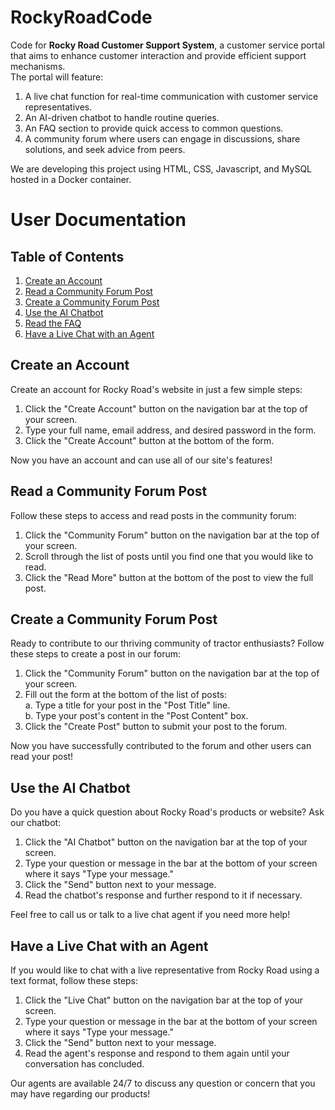 # RockyRoadCode
Code for **Rocky Road Customer Support System**, a customer service portal that aims to enhance customer interaction and provide efficient support mechanisms.  
The portal will feature:
1. A live chat function for real-time communication with customer service representatives.
2. An AI-driven chatbot to handle routine queries.
3. An FAQ section to provide quick access to common questions.
4. A community forum where users can engage in discussions, share solutions, and seek advice from peers.  

We are developing this project using HTML, CSS, Javascript, and MySQL hosted in a Docker container.

# User Documentation
## Table of Contents

1. [Create an Account](#create-an-account)
2. [Read a Community Forum Post](#read-a-community-forum-post)
3. [Create a Community Forum Post](#create-a-community-forum-post)
4. [Use the AI Chatbot](#use-the-ai-chatbot)
5. [Read the FAQ](#read-the-faq)
6. [Have a Live Chat with an Agent](#have-a-live-chat-with-an-agent)

## Create an Account
Create an account for Rocky Road's website in just a few simple steps:  
1. Click the "Create Account" button on the navigation bar at the top of your screen.
2. Type your full name, email address, and desired password in the form.
3. Click the "Create Account" button at the bottom of the form. 

Now you have an account and can use all of our site's features!

## Read a Community Forum Post
Follow these steps to access and read posts in the community forum:  
1. Click the "Community Forum" button on the navigation bar at the top of your screen.
2. Scroll through the list of posts until you find one that you would like to read.
3. Click the "Read More" button at the bottom of the post to view the full post.

## Create a Community Forum Post
Ready to contribute to our thriving community of tractor enthusiasts? Follow these steps to create a post in our forum:   
1. Click the "Community Forum" button on the navigation bar at the top of your screen.
2. Fill out the form at the bottom of the list of posts:   
  a. Type a title for your post in the "Post Title" line.  
  b. Type your post's content in the "Post Content" box.
3. Click the "Create Post" button to submit your post to the forum.

Now you have successfully contributed to the forum and other users can read your post!

## Use the AI Chatbot
Do you have a quick question about Rocky Road's products or website? Ask our chatbot:  
1. Click the "AI Chatbot" button on the navigation bar at the top of your screen.
2. Type your question or message in the bar at the bottom of your screen where it says "Type your message."
3. Click the "Send" button next to your message.
4. Read the chatbot's response and further respond to it if necessary.  

Feel free to call us or talk to a live chat agent if you need more help!

## Have a Live Chat with an Agent
If you would like to chat with a live representative from Rocky Road using a text format, follow these steps:  
1. Click the "Live Chat" button on the navigation bar at the top of your screen.
2. Type your question or message in the bar at the bottom of your screen where it says "Type your message."
3. Click the "Send" button next to your message.
4. Read the agent's response and respond to them again until your conversation has concluded.

Our agents are available 24/7 to discuss any question or concern that you may have regarding our products!